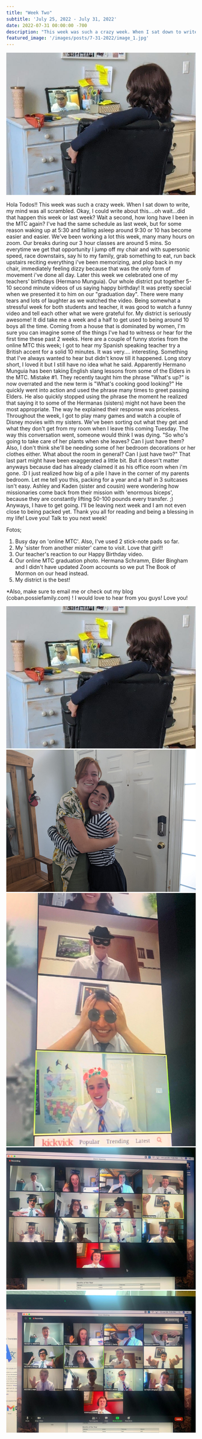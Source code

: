 ```yaml
---
title: "Week Two"
subtitle: 'July 25, 2022 - July 31, 2022'
date: 2022-07-31 00:00:00 -700
description: "This week was such a crazy week. When I sat down to write, my mind was all scrambled. Okay, I could write about this....oh wait...did that happen this week or last week?"
featured_image: '/images/posts/7-31-2022/image_1.jpg'
---
```

![](/images/posts/7-31-2022/image_1.jpg)

Hola Todos!!
This week was such a crazy week. When I sat down to write, my mind was all scrambled. Okay, I could write about this....oh wait...did that happen this week or last week? Wait a second, how long have I been in the MTC again? I've had the same schedule as last week, but for some reason waking up at 5:30 and falling asleep around 9:30 or 10 has become easier and easier.
We've been working a lot this week, many many hours on zoom. Our breaks during our 3 hour classes are around 5 mins. So everytime we get that opportunity I jump off my chair and with supersonic speed, race downstairs, say hi to my family, grab something to eat, run back upstairs reciting everything i've been memorizing, and plop back in my chair, immediately feeling dizzy because that was the only form of movement i've done all day.
Later this week we celebrated one of my teachers' birthdays (Hermano Munguia). Our whole district put together 5-10 second minute videos of us saying happy birthday! It was pretty special when we presented it to him on our "graduation day". There were many tears and lots of laughter as we watched the video. Being somewhat a stressful week for both students and teacher, it was good to watch a funny video and tell each other what we were grateful for. My district is seriously awesome! It did take me a week and a half to get used to being around 10 boys all the time. Coming from a house that is dominated by women, I'm sure you can imagine some of the things I've had to witness or hear for the first time these past 2 weeks.
Here are a couple of funny stories from the online MTC this week; I got to hear my Spanish speaking teacher try a British accent for a solid 10 minutes. It was very.... interesting. Something that I've always wanted to hear but didn't know till it happened. Long story short, I loved it but I still have no idea what he said.
Apparently Hermano Munguia has been taking English slang lessons from some of the Elders in the MTC. Mistake #1. They recently taught him the phrase "What's up?" is now overrated and the new term is "What's cooking good looking?" He quickly went into action and used the phrase many times to greet passing Elders. He also quickly stopped using the phrase the moment he realized that saying it to some of the Hermanas (sisters) might not have been the most appropriate. The way he explained their response was priceless.
Throughout the week, I got to play many games and watch a couple of Disney movies with my sisters. We've been sorting out what they get and what they don't get from my room when I leave this coming Tuesday. The way this conversation went, someone would think I was dying. "So who's going to take care of her plants when she leaves? Can I just have them? Also, I don't think she'll be needing some of her bedroom decorations or her clothes either. What about the room in general? Can I just have two?" That last part might have been exaggerated a little bit. But it doesn't matter anyways because dad has already claimed it as his office room when i'm gone. :D
I just realized how big of a pile I have in the corner of my parents bedroom. Let me tell you this, packing for a year and a half in 3 suitcases isn't easy. Ashley and Kaden (sister and cousin) were wondering how missionaries come back from their mission with 'enormous biceps', because they are constantly lifting 50-100 pounds every transfer. ;)
Anyways, I have to get going. I'll be leaving next week and I am not even close to being packed yet. Thank you all for reading and being a blessing in my life! Love you! Talk to you next week!

Fotos;
1. Busy day on 'online MTC'. Also, I've used 2 stick-note pads so far.
2. My 'sister from another mister' came to visit. Love that girl!!
3. Our teacher's reaction to our Happy Birthday video.
4. Our online MTC graduation photo. Hermana Schramm, Elder Bingham and I didn't have updated Zoom accounts so we put The Book of Mormon on our head instead.
5. My district is the best!

*Also, make sure to email me or check out my blog (coban.possiefamily.com) ! I would love to hear from you guys! Love you!
<div class="gallery" data-columns="2">
    <img src="/images/posts/7-31-2022/image_1.jpg">
    <img src="/images/posts/7-31-2022/image_2.jpg">
    <img src="/images/posts/7-31-2022/image_3.jpg">
    <img src="/images/posts/7-31-2022/image_4.jpg">
    <img src="/images/posts/7-31-2022/image_5.jpg">
</div>
